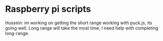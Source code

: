 # Raspberry pi scripts

Hussein: im working on getting the short range working with puck.js, its going well. Long range will take the most time, I need help with completing long-range.
          
